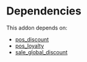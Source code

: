 # Dependencies

This addon depends on:

- [pos_discount](https://github.com/bringout/oca-ocb-pos)
- [pos_loyalty](https://github.com/bringout/oca-ocb-pos)
- [sale_global_discount](https://github.com/bringout/oca-workflow-process)
